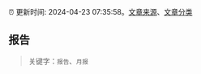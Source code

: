 :alarm_clock: 更新时间: 2024-04-23 07:35:58。[文章来源](/README.md)、[文章分类](/TAGS.md)

## 报告


> 关键字：`报告`、`月报`



